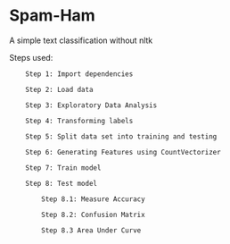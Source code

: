 # Spam-Ham
A simple text classification without nltk

Steps used:

        Step 1: Import dependencies
    
        Step 2: Load data
    
        Step 3: Exploratory Data Analysis
    
        Step 4: Transforming labels
    
        Step 5: Split data set into training and testing
    
        Step 6: Generating Features using CountVectorizer
    
        Step 7: Train model
    
        Step 8: Test model 
    
            Step 8.1: Measure Accuracy
    
            Step 8.2: Confusion Matrix 
            
            Step 8.3 Area Under Curve
     
